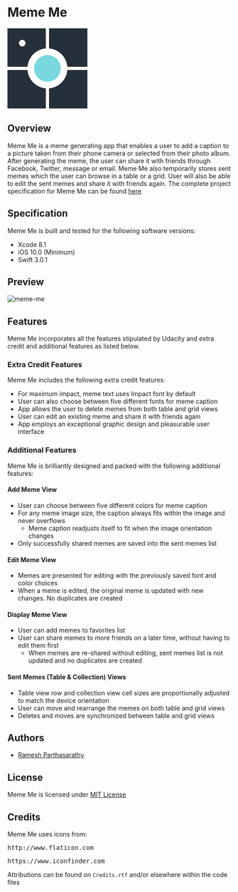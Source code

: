 # Meme Me
![Alt Text](https://github.com/Ramesh-P/meme-me/blob/master/Meme%20Me/Assets.xcassets/AppIcon.appiconset/Icon-60%403x.png)
## Overview
Meme Me is a meme generating app that enables a user to add a caption to a picture taken from their phone camera or selected from their photo album. After generating the meme, the user can share it with friends through Facebook, Twitter, message or email. Meme Me also temporarily stores sent memes which the user can browse in a table or a grid. User will also be able to edit the sent memes and share it with friends again. The complete project specification for Meme Me can be found [here](https://docs.google.com/document/d/1G2onkzN_weWmiYErhQJw1lB9-zxM-2TQ0N5bNMAaI7I/pub?embedded=true)
## Specification
Meme Me is built and tested for the following software versions:
* Xcode 8.1
* iOS 10.0 (Minimum)
* Swift 3.0.1
## Preview
![meme-me](https://cloud.githubusercontent.com/assets/25907551/24083975/d2399796-0cb7-11e7-8451-d2b70c64946d.gif)
## Features
Meme Me incorporates all the features stipulated by Udacity and extra credit and additional features as listed below.
### Extra Credit Features
Meme Me includes the following extra credit features:
* For maximum impact, meme text uses Impact font by default
* User can also choose between five different fonts for meme caption
* App allows the user to delete memes from both table and grid views
* User can edit an existing meme and share it with friends again
* App employs an exceptional graphic design and pleasurable user interface
### Additional Features
Meme Me is brilliantly designed and packed with the following additional features:
#### Add Meme View
* User can choose between five different colors for meme caption
* For any meme image size, the caption always fits within the image and never overflows
  * Meme caption readjusts itself to fit when the image orientation changes
* Only successfully shared memes are saved into the sent memes list
#### Edit Meme View
* Memes are presented for editing with the previously saved font and color choices
* When a meme is edited, the original meme is updated with new changes. No duplicates are created
#### Display Meme View
* User can add memes to favorites list
* User can share memes to more friends on a later time, without having to edit them first
  * When memes are re-shared without editing, sent memes list is not updated and no duplicates are created
#### Sent Memes (Table & Collection) Views
* Table view row and collection view cell sizes are proportionally adjusted to match the device orientation
* User can move and rearrange the memes on both table and grid views
* Deletes and moves are synchronized between table and grid views
## Authors
* [Ramesh Parthasarathy](mailto:msg.rameshp@gmail.com)
## License
Meme Me is licensed under [MIT License](https://github.com/Ramesh-P/meme-me/blob/master/LICENSE)
## Credits
Meme Me uses icons from:
<pre>http://www.flaticon.com</pre>
<pre>https://www.iconfinder.com</pre>
Attributions can be found on `Credits.rtf` and/or elsewhere within the code files
